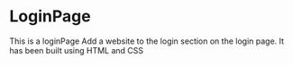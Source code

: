 # LoginPage
This is a loginPage
Add a website to the login section on the login page.
It has been built using HTML and CSS
